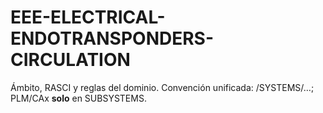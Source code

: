 # EEE-ELECTRICAL-ENDOTRANSPONDERS-CIRCULATION
Ámbito, RASCI y reglas del dominio. Convención unificada: /SYSTEMS/…; PLM/CAx **solo** en SUBSYSTEMS.
